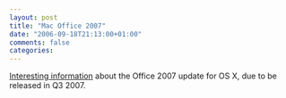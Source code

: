 ```yaml
---
layout: post
title: "Mac Office 2007"
date: "2006-09-18T21:13:00+01:00"
comments: false
categories: 
---
```


<p><a href="http://www.apcstart.com/site/dflynn/2006/09/1511/exclusive-first-details-of-office-2007-for-mac-all-new-ui">Interesting information</a> about the Office 2007 update for OS X, due to be released in Q3 2007.</p>



